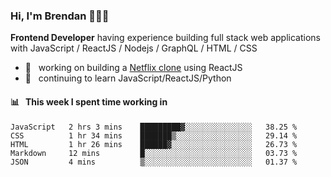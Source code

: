 ### Hi, I'm Brendan 👨🏻‍💻

<b>Frontend Developer</b> having experience building full stack web applications with JavaScript / ReactJS / Nodejs / GraphQL / HTML / CSS</p>

 - 🚀 	&nbsp; working on building a [Netflix clone](https://github.com/brendantfinn/netflix-clone) using ReactJS
 - 🌱 	&nbsp; continuing to learn JavaScript/ReactJS/Python

 
 
#### 📊 	&nbsp; This week I spent time working in
<!--START_SECTION:waka-->
```text
JavaScript   2 hrs 3 mins    █████████▓░░░░░░░░░░░░░░░   38.25 % 
CSS          1 hr 34 mins    ███████▒░░░░░░░░░░░░░░░░░   29.14 % 
HTML         1 hr 26 mins    ██████▓░░░░░░░░░░░░░░░░░░   26.73 % 
Markdown     12 mins         █░░░░░░░░░░░░░░░░░░░░░░░░   03.73 % 
JSON         4 mins          ▒░░░░░░░░░░░░░░░░░░░░░░░░   01.37 % 
```
<!--END_SECTION:waka-->
